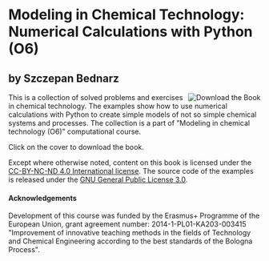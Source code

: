 # Modeling in Chemical Technology: Numerical Calculations with Python (O6)
## by Szczepan Bednarz
[<img align="right" src="https://github.com/sbednarz/O6/raw/master/cover.png" 
alt="Download the Book">](https://github.com/sbednarz/O6/raw/master/O6course.pdf)

This is a collection of solved problems and exercises in chemical technology. The examples show how to use
numerical calculations with Python to create simple models of not so simple chemical systems and processes.
The collection is a part of ”Modeling in chemical technology (O6)” computational course.

Click on the cover to download the book.

Except where otherwise noted, content on this book is licensed under the [CC-BY-NC-ND 4.0 International license](https://creativecommons.org/licenses/by-nc-nd/4.0/). 
The source code of the examples is released under the [GNU General Public License 3.0](https://www.gnu.org/licenses/gpl-3.0.txt).


#### Acknowledgements
Development of this course was funded by the Erasmus+ Programme of the European Union, grant agreement
number: 2014-1-PL01-KA203-003415 "Improvement of innovative teaching methods in the fields of Technology
and Chemical Engineering according to the best standards of the Bologna Process".
